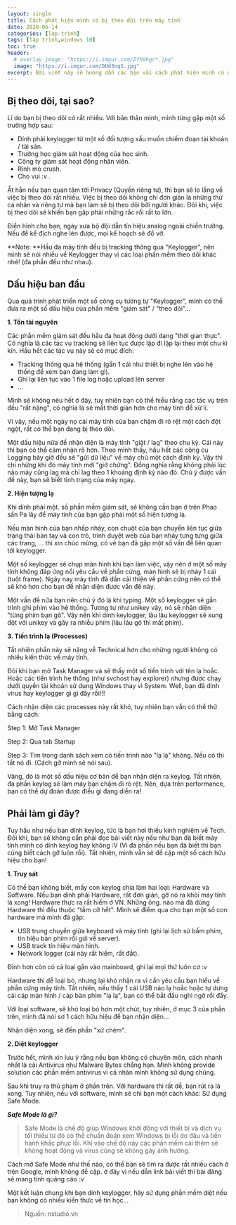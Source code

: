 ```yaml
---
layout: single
title: Cách phát hiện mình có bị theo dõi trên máy tính
date: 2020-06-14
categories: [lap-trinh]
tags: [lập trình,windows 10]
toc: true
header:
  # overlay_image: "https://i.imgur.com/Zfh9hgr*.jpg"
  image: "https://i.imgur.com/DUd3nqS.jpg"
excerpt: Bài viết này sẽ hướng dẫn các bạn vài cách phát hiện mình có đang "bị theo dõi" trên máy tính.
---
```

## Bị theo dõi, tại sao?

Lí do bạn bị theo dõi có rất nhiều. Với bản thân mình, mình từng gặp một số trường hợp sau:
* Dính phải keylogger từ một số đối tượng xấu muốn chiếm đoạn tài khoản / tài sản.
* Trường học giám sát hoạt động của học sinh.
* Công ty giám sát hoạt động nhân viên.
* Rình mò crush.
* Cho vui :v .

Ắt hẳn nếu bạn quan tâm tới Privacy (Quyền riêng tư), thì bạn sẽ lo lắng về việc bị theo dõi rất nhiều. Việc bị theo dõi không chỉ đơn giản là những thứ cá nhân và riêng tư mà bạn làm sẽ bị theo dõi bởi người khác. Đôi khi, việc bị theo dõi sẽ khiến bạn gặp phải những rắc rối rất to lớn.

Điển hình cho bạn, ngày xưa bộ đội dẫn tín hiệu analog ngoài chiến trường. Nếu để kể địch nghe lén được, mọi kế hoạch sẽ đổ vỡ.

**Note: **Hầu đa máy tính đều bị tracking thông qua "Keylogger", nên mình sẽ nói nhiều về Keylogger thay vì các loại phần mềm theo dõi khác nhé! (đa phần đều như nhau).

## Dấu hiệu ban đầu

Qua quá trình phát triển một số công cụ tương tự "Keylogger", mình có thể đưa ra một số dấu hiệu của phần mềm "giám sát" / "theo dõi"...

**1. Tốn tài nguyên**

Các phần mềm giám sát đều hầu đa hoạt động dưới dạng "thời gian thực". Có nghĩa là các tác vụ tracking sẽ liên tục được lặp đi lặp lại theo một chu kì kín. Hầu hết các tác vụ này sẽ có mục đích:
* Tracking thông qua hệ thống (gắn 1 cái như thiết bị nghe lén vào hệ thống để xem bạn đang làm gì).
* Ghi lại liên tục vào 1 file log hoặc upload lên server
* ...

Mình sẽ không nêu hết ở đây, tuy nhiên bạn có thể hiểu rằng các tác vụ trên đều "rất nặng", có nghĩa là sẽ mất thời gian hơn cho máy tính để xử lí.

Vì vậy, nếu một ngày nọ cái máy tính của bạn chậm đi rõ rệt một cách đột ngột, rất có thể bạn đang bị theo dõi.

Một dấu hiệu nữa để nhận diện là máy tính "giật / lag" theo chu kỳ. Cái này thì bạn có thể cảm nhận rõ hơn. Theo mình thấy, hầu hết các công cụ Logging bây giờ đều sẽ "gửi dữ liệu" về máy chủ một cách định kỳ. Vậy thì chỉ những khi đó máy tính mới "giở chứng". Đồng nghĩa rằng không phải lúc nào máy cũng lag mà chỉ lag theo 1 khoảng định kỳ nào đó. Chú ý được vấn đề này, bạn sẽ biết tình trạng của máy ngay.

**2. Hiện tượng lạ**

Khi dính phải một. số phần mềm giám sát, sẽ không cần bạn ở trên Phao sần Pa lây để máy tính của bạn gặp phải một số hiện tượng lạ.

Nếu màn hình của bạn nhấp nháy, con chuột của bạn chuyển liên tục giữa trạng thái bàn tay và con trỏ, trình duyệt web của bạn nhảy tưng tưng giữa các trang, ... thì xin chúc mừng, có vẻ bạn đã gặp một số vấn đề liên quan tới keylogger.

Một số keylogger sẽ chụp màn hình khi bạn làm việc, vậy nên ở một số máy tính không đáp ứng nổi yêu cầu về phần cứng, màn hình sẽ bị nháy 1 cái (tuột frame). Ngày nay máy tính đã dần cải thiện về phần cứng nên có thể sẽ khó hơn cho bạn để nhận diện được vấn đề này.

Một vấn đề nữa bạn nên chú ý đó là khi typing. Một số keylogger sẽ gắn trình ghi phím vào hệ thống. Tương tự như unikey vậy, nó sẽ nhận diện "từng phím bạn gõ". Vậy nên khi dính keylogger, lâu lâu keylogger sẽ xung đột với unikey và gây ra nhiễu phím (lâu lâu gõ thì mất phím).

**3. Tiến trình lạ (Processes)**

Tất nhiên phần này sẽ nặng về Technical hơn cho những người không có nhiều kiến thức về máy tính.

Đôi khi bạn mở Task Manager và sẽ thấy một số tiến trình với tên lạ hoắc. Hoặc các tiến trình hẹ thống (như svchost hay explorer) nhưng được chạy dưới quyền tài khoản sử dụng Windows thay vì System. Well, bạn đã dính virus hay keylogger gì gì đấy rồi!!!

Cách nhận diện các processes này rất khó, tuy nhiên bạn vẫn có thể thử bằng cách:

Step 1: Mở Task Manager

Step 2: Qua tab Startup

Step 3: Tìm trong danh sách xem có tiến trình nào "lạ lạ" không. Nếu có thì tắt nó đi. (Cách gỡ mình sẽ nói sau).

Vâng, đó là một số dấu hiệu cơ bản để bạn nhận diện ra keylog. Tất nhiên, đa phần keylog sẽ làm máy bạn chậm đi rõ rệt. Nên, dựa trên performance, bạn có thể dự đoán được điều gì đang diễn ra!

## Phải làm gì đây?

Tuy hầu như nếu bạn dính keylog, tức là bạn hơi thiếu kinh nghiệm về Tech. Đôi khi, bạn sẽ không cần phải đọc bài viết này nếu như bạn đã biết máy tính mình có dính keylog hay không :V (Vì đa phần nếu bạn đã biết thì bạn cũng biết cách gỡ luôn rồi). Tất nhiên, mình vẫn sẽ đề cập một số cách hữu hiệu cho bạn!

**1. Truy sát**

Có thể bạn không biết, mấy con keylog chia làm hai loại: Hardware và Software. Nếu bạn dính phải Hardware, rất đơn giản, gỡ nó ra khỏi máy tính là xong!
Hardware thực ra rất hiếm ở VN. Những ông. nào mà đã dùng Hardware thì đều thuộc "tầm cỡ hết". Mình sẽ điểm qua cho bạn một số con hardware mà mình đã gặp:
* USB trung chuyển giữa keyboard và máy tính (ghi lại lịch sử bấm phím, tín hiệu bàn phím rồi gửi về server).
* USB track tín hiệu màn hình.
* Network logger (cái này rất hiếm, rất đắt).

Đỉnh hơn còn có cả loại gắn vào mainboard, ghi lại mọi thứ luôn cơ :v

Hardware thì dễ loại bỏ, nhưng lại khó nhận ra vì cần yêu cầu bạn hiểu về phần cứng máy tính. Tất nhiên, nếu thấy 1 cái USB nào lạ hoắc hoặc tự dưng cái cáp màn hình / cáp bàn phím "lạ lạ", bạn có thể bắt đầu nghi ngờ rồi đấy.

Với loại software, sẽ khó loại bỏ hơn một chút, tuy nhiên, ở mục 3 của phần trên, mình đã nói sơ 1 cách hữu hiệu để bạn nhận diện...

Nhận diện xong, sẽ đến phần "xử chém".

**2. Diệt keylogger**

Trước hết, mình xin lưu ý rằng nếu bạn không có chuyên môn, cách nhanh nhất là cài Antivirus như Malware Bytes chẳng hạn. Mình không provide solution các phần mềm antivirus vì cá nhân mình không sử dụng chúng.

Sau khi truy ra thủ phạm ở phần trên. Với hardware thì rất dễ, bạn rút ra là xong. Tuy nhiên, nếu với software, mình sẽ chỉ bạn một cách khác: Sử dụng Safe Mode.

***Safe Mode là gì?***
> Safe Mode là chế độ giúp Windows khởi động với thiết bị và dịch vụ tối thiếu từ đó có thể chuẩn đoán xem Windows bị lỗi do đâu và tiến hành khắc phục lỗi. Khi vào chế độ này các phần mềm cài thêm sẽ không hoạt động và virus cũng sẽ không gây ảnh hưởng.

Cách mở Safe Mode như thế nào, có thể bạn sẽ tìm ra được rất nhiều cách ở trên Google, mình không đề cập. ở đây vì nếu dẫn link bài viết thì bài đăng sẽ mang tính quảng cáo :v

Một kết luận chung khi bạn dính keylogger, hãy sử dụng phần mềm diệt nếu bạn không có nhiều kiến thức về tin học...

> Nguồn: nstudio.vn
